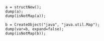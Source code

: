 ```luceescript+trycf
a = structNew();
dump(a);
dump(isNotMap(a));

b = CreateObject("java", "java.util.Map");
dump(var=b, expand=false);
dump(isNotMap(b));
```
